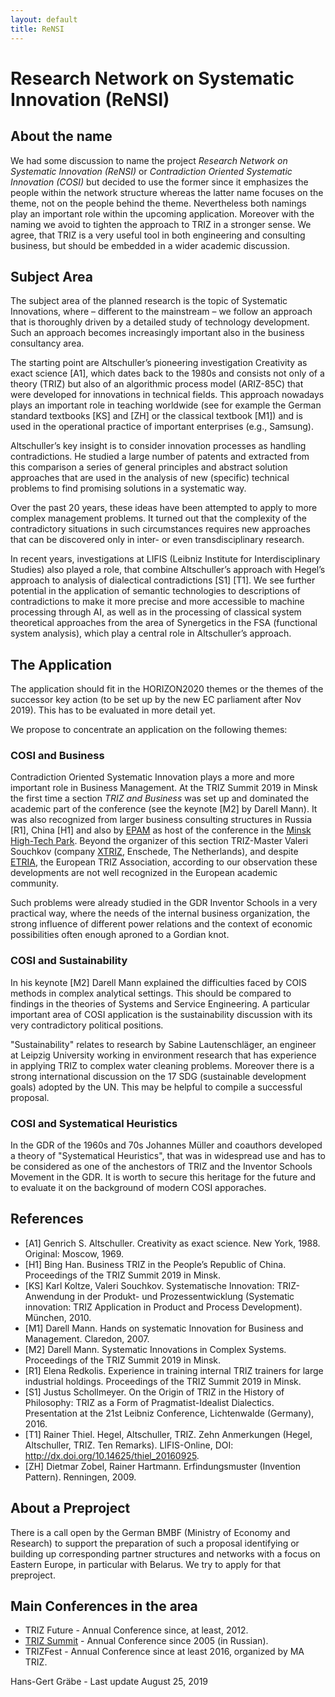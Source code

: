```yaml
---
layout: default
title: ReNSI
---
```


# Research Network on Systematic Innovation (ReNSI)

## About the name

We had some discussion to name the project *Research Network on Systematic
Innovation (ReNSI)* or *Contradiction Oriented Systematic Innovation (COSI)*
but decided to use the former since it emphasizes the people within the
network structure whereas the latter name focuses on the theme, not on the
people behind the theme. Nevertheless both namings play an important role
within the upcoming application.  Moreover with the naming we avoid to tighten
the approach to TRIZ in a stronger sense. We agree, that TRIZ is a very useful
tool in both engineering and consulting business, but should be embedded in a
wider academic discussion. 

## Subject Area

The subject area of the planned research is the topic of Systematic
Innovations, where – different to the mainstream – we follow an approach that
is thoroughly driven by a detailed study of technology development. Such an
approach becomes increasingly important also in the business consultancy area.

The starting point are Altschuller’s pioneering investigation Creativity as
exact science [A1], which dates back to the 1980s and consists not only of a
theory (TRIZ) but also of an algorithmic process model (ARIZ-85C) that were
developed for innovations in technical fields.  This approach nowadays plays
an important role in teaching worldwide (see for example the German standard
textbooks [KS] and [ZH] or the classical textbook [M1]) and is used in the
operational practice of important enterprises (e.g., Samsung).

Altschuller’s key insight is to consider innovation processes as handling
contradictions. He studied a large number of patents and extracted from this
comparison a series of general principles and abstract solution approaches
that are used in the analysis of new (specific) technical problems to find
promising solutions in a systematic way.

Over the past 20 years, these ideas have been attempted to apply to more
complex management problems. It turned out that the complexity of the
contradictory situations in such circumstances requires new approaches that
can be discovered only in inter- or even transdisciplinary research.

In recent years, investigations at LIFIS (Leibniz Institute for
Interdisciplinary Studies) also played a role, that combine Altschuller’s
approach with Hegel’s approach to analysis of dialectical contradictions [S1]
[T1]. We see further potential in the application of semantic technologies to
descriptions of contradictions to make it more precise and more accessible to
machine processing through AI, as well as in the processing of classical
system theoretical approaches from the area of Synergetics in the FSA
(functional system analysis), which play a central role in Altschuller’s
approach.

## The Application

The application should fit in the HORIZON2020 themes or the themes of the
successor key action (to be set up by the new EC parliament after Nov 2019).
This has to be evaluated in more detail yet. 

We propose to concentrate an application on the following themes:

### COSI and Business

Contradiction Oriented Systematic Innovation plays a more and more important
role in Business Management. At the TRIZ Summit 2019 in Minsk the first time a
section *TRIZ and Business* was set up and dominated the academic part of the
conference (see the keynote [M2] by Darell Mann). It was also recognized from
larger business consulting structures in Russia [R1], China [H1] and also by
[EPAM](https://www.epam.com/) as host of the conference in the [Minsk
High-Tech Park](http://www.park.by/post-10/). Beyond the organizer of this
section TRIZ-Master Valeri Souchkov (company
[XTRIZ](http://www.xtriz.com/about.htm), Enschede, The Netherlands), and
despite [ETRIA](http://www.etria.eu), the European TRIZ Association, according
to our observation these developments are not well recognized in the European
academic community.

Such problems were already studied in the GDR Inventor Schools in a very
practical way, where the needs of the internal business organization, the
strong influence of different power relations and the context of economic
possibilities often enough aproned to a Gordian knot. 

### COSI and Sustainability

In his keynote [M2] Darell Mann explained the difficulties faced by COIS
methods in complex analytical settings.  This should be compared to findings
in the theories of Systems and Service Engineering. A particular important
area of COSI application is the sustainability discussion with its very
contradictory political positions. 

"Sustainability" relates to research by Sabine Lautenschläger, an engineer at
Leipzig University working in environment research that has experience in
applying TRIZ to complex water cleaning problems. Moreover there is a strong
international discussion on the 17 SDG (sustainable development goals) adopted
by the UN.  This may be helpful to compile a successful proposal.

### COSI and Systematical Heuristics

In the GDR of the 1960s and 70s Johannes Müller and coauthors developed a
theory of "Systematical Heuristics", that was in widespread use and has to be
considered as one of the anchestors of TRIZ and the Inventor Schools Movement
in the GDR.  It is worth to secure this heritage for the future and to
evaluate it on the background of modern COSI apporaches. 

## References

* [A1] Genrich S. Altschuller. Creativity as exact science. New York, 1988.
  Original: Moscow, 1969.
* [H1] Bing Han. Business TRIZ in the People’s Republic of China.  Proceedings
  of the TRIZ Summit 2019 in Minsk.
* [KS] Karl Koltze, Valeri Souchkov. Systematische Innovation: TRIZ-Anwendung
  in der Produkt- und Prozessentwicklung (Systematic innovation: TRIZ
  Application in Product and Process Development). München, 2010.
* [M1] Darell Mann. Hands on systematic Innovation for Business and
  Management.  Claredon, 2007.
* [M2] Darell Mann. Systematic Innovations in Complex Systems.  Proceedings of
  the TRIZ Summit 2019 in Minsk.
* [R1] Elena Redkolis. Experience in training internal TRIZ trainers for large
  industrial holdings. Proceedings of the TRIZ Summit 2019 in Minsk.
* [S1] Justus Schollmeyer. On the Origin of TRIZ in the History of Philosophy:
  TRIZ as a Form of Pragmatist-Idealist Dialectics.  Presentation at the 21st
  Leibniz Conference, Lichtenwalde (Germany), 2016.
* [T1] Rainer Thiel. Hegel, Altschuller, TRIZ. Zehn Anmerkungen (Hegel,
  Altschuller, TRIZ.  Ten Remarks).  LIFIS-Online, DOI:
  http://dx.doi.org/10.14625/thiel_20160925.
* [ZH] Dietmar Zobel, Rainer Hartmann. Erfindungsmuster (Invention Pattern).
  Renningen, 2009.

## About a Preproject

There is a call open by the German BMBF (Ministry of Economy and Research) to
support the preparation of such a proposal identifying or building up
corresponding partner structures and networks with a focus on Eastern Europe,
in particular with Belarus.  We try to apply for that preproject. 

## Main Conferences in the area

* TRIZ Future - Annual Conference since, at least, 2012.
* [TRIZ Summit](http://triz-summit.ru/confer/) - Annual Conference since 2005
  (in Russian).  
* TRIZFest - Annual Conference since at least 2016, organized by MA TRIZ.

Hans-Gert Gräbe - Last update August 25, 2019
